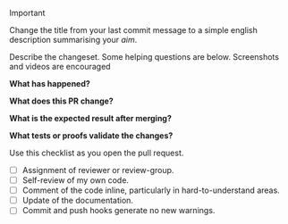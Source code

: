 > [!IMPORTANT]
> Change the title from your last commit message to a simple english description summarising your _aim_.

Describe the changeset. Some helping questions are below. Screenshots and videos are encouraged

**What has happened?**

**What does this PR change?**

**What is the expected result after merging?**

**What tests or proofs validate the changes?**


Use this checklist as you open the pull request.
- [ ] Assignment of reviewer or review-group.
- [ ] Self-review of my own code.
- [ ] Comment of the code inline, particularly in hard-to-understand areas.
- [ ] Update of the documentation.
- [ ] Commit and push hooks generate no new warnings.
